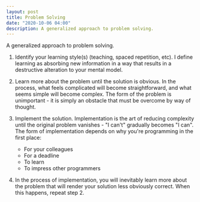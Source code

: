 ```yaml
---
layout: post
title: Problem Solving
date: "2020-10-06 04:00"
description: A generalized approach to problem solving.
---
```


A generalized approach to problem solving.

1. Identify your learning style(s) (teaching, spaced repetition, etc). I define learning as absorbing new information in a way that results in a destructive alteration to your mental model.

1. Learn more about the problem until the solution is obvious. In the process, what feels complicated will become straightforward, and what seems simple will become complex. The form of the problem is unimportant - it is simply an obstacle that must be overcome by way of thought.

1. Implement the solution. Implementation is the art of reducing complexity until the original problem vanishes - "I can't" gradually becomes "I can". The form of implementation depends on why you're programming in the first place:

    - For your colleagues
    - For a deadline
    - To learn
    - To impress other programmers

1. In the process of implementation, you will inevitably learn more about the problem that will render your solution less obviously correct. When this happens, repeat step 2.

